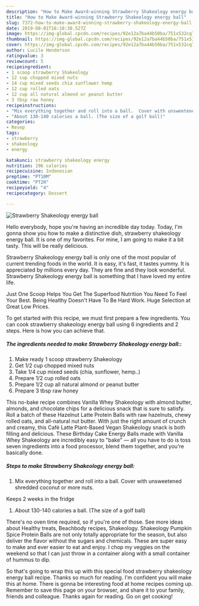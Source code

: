 ```yaml
---
description: "How to Make Award-winning Strawberry Shakeology energy ball"
title: "How to Make Award-winning Strawberry Shakeology energy ball"
slug: 7372-how-to-make-award-winning-strawberry-shakeology-energy-ball
date: 2019-08-01T16:18:38.527Z
image: https://img-global.cpcdn.com/recipes/92e12a7ba44b50ba/751x532cq70/strawberry-shakeology-energy-ball-recipe-main-photo.jpg
thumbnail: https://img-global.cpcdn.com/recipes/92e12a7ba44b50ba/751x532cq70/strawberry-shakeology-energy-ball-recipe-main-photo.jpg
cover: https://img-global.cpcdn.com/recipes/92e12a7ba44b50ba/751x532cq70/strawberry-shakeology-energy-ball-recipe-main-photo.jpg
author: Lucile Henderson
ratingvalue: 3
reviewcount: 5
recipeingredient:
- 1 scoop strawberry Shakeology
- 12 cup chopped mixed nuts
- 14 cup mixed seeds chia sunflower hemp
- 12 cup rolled oats
- 12 cup all natural almond or peanut butter
- 3 tbsp raw honey
recipeinstructions:
- "Mix everything together and roll into a ball.  Cover with unsweetened shredded coconut or more nuts.    Keeps 2 weeks in the fridge"
- "About 130-140 calories a ball. (The size of a golf ball)"
categories:
- Resep
tags:
- strawberry
- shakeology
- energy

katakunci: strawberry shakeology energy
nutrition: 196 calories
recipecuisine: Indonesian
preptime: "PT10M"
cooktime: "PT2H"
recipeyield: "4"
recipecategory: Dessert

---
```



![Strawberry Shakeology energy ball](https://img-global.cpcdn.com/recipes/92e12a7ba44b50ba/751x532cq70/strawberry-shakeology-energy-ball-recipe-main-photo.jpg)

Hello everybody, hope you're having an incredible day today. Today, I'm gonna show you how to make a distinctive dish, strawberry shakeology energy ball. It is one of my favorites. For mine, I am going to make it a bit tasty. This will be really delicious.

Strawberry Shakeology energy ball is only one of the most popular of current trending foods in the world. It is easy, it's fast, it tastes yummy. It is appreciated by millions every day. They are fine and they look wonderful. Strawberry Shakeology energy ball is something that I have loved my entire life.

Just One Scoop Helps You Get The Superfood Nutrition You Need To Feel Your Best. Being Healthy Doesn&#39;t Have To Be Hard Work. Huge Selection at Great Low Prices.


To get started with this recipe, we must first prepare a few ingredients. You can cook strawberry shakeology energy ball using 6 ingredients and 2 steps. Here is how you can achieve that.

##### The ingredients needed to make Strawberry Shakeology energy ball::

1. Make ready 1 scoop strawberry Shakeology
1. Get 1/2 cup chopped mixed nuts
1. Take 1/4 cup mixed seeds (chia, sunflower, hemp..)
1. Prepare 1/2 cup rolled oats
1. Prepare 1/2 cup all natural almond or peanut butter
1. Prepare 3 tbsp raw honey


This no-bake recipe combines Vanilla Whey Shakeology with almond butter, almonds, and chocolate chips for a delicious snack that is sure to satisfy. Roll a batch of these Hazelnut Latte Protein Balls with raw hazelnuts, chewy rolled oats, and all-natural nut butter. With just the right amount of crunch and creamy, this Café Latte Plant-Based Vegan Shakeology snack is both filling and delicious. These Birthday Cake Energy Balls made with Vanilla Whey Shakeology are incredibly easy to &#34;bake&#34; — all you have to do is toss seven ingredients into a food processor, blend them together, and you&#39;re basically done. 

##### Steps to make Strawberry Shakeology energy ball:

1. Mix everything together and roll into a ball.  Cover with unsweetened shredded coconut or more nuts.  

Keeps 2 weeks in the fridge
1. About 130-140 calories a ball. (The size of a golf ball)


There&#39;s no oven time required, so if you&#39;re one of those. See more ideas about Healthy treats, Beachbody recipes, Shakeology. Shakeology Pumpkin Spice Protein Balls are not only totally appropriate for the season, but also deliver the flavor without the sugars and chemicals. These are super easy to make and ever easier to eat and enjoy. I chop my veggies on the weekend so that I can just throw in a container along with a small container of hummus to dip. 

So that's going to wrap this up with this special food strawberry shakeology energy ball recipe. Thanks so much for reading. I'm confident you will make this at home. There is gonna be interesting food at home recipes coming up. Remember to save this page on your browser, and share it to your family, friends and colleague. Thanks again for reading. Go on get cooking!
